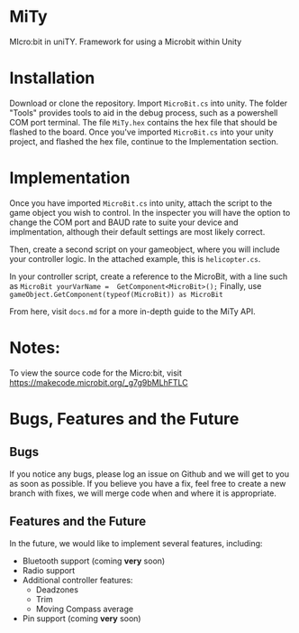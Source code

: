 # MiTy
MIcro:bit in uniTY. Framework for using a Microbit within Unity
# Installation
Download or clone the repository. Import `MicroBit.cs` into unity. The folder "Tools" provides tools to aid in the debug process, such as a powershell COM port terminal. The file `MiTy.hex` contains the hex file that should be flashed to the board. Once you've imported `MicroBit.cs` into your unity project, and flashed the hex file, continue to the Implementation section.
# Implementation
Once you have imported `MicroBit.cs` into unity, attach the script to the game object you wish to control. In the inspecter you will have the option to change the COM port and BAUD rate to suite your device and implmentation, although their default settings are most likely correct.

Then, create a second script on your gameobject, where you will include your controller logic. In the attached example, this is `helicopter.cs`.

In your controller script, create a reference to the MicroBit, with a line such as `MicroBit yourVarName =  GetComponent<MicroBit>();`
Finally, use `gameObject.GetComponent(typeof(MicroBit)) as MicroBit`

From here, visit `docs.md` for a more in-depth guide to the MiTy API.

# Notes:
To view the source code for the Micro:bit, visit https://makecode.microbit.org/_g7g9bMLhFTLC
# Bugs, Features and the Future
## Bugs
If you notice any bugs, please log an issue on Github and we will get to you as soon as possible. If you believe you have a fix, feel free to create a new branch with fixes, we will merge code when and where it is appropriate.
## Features and the Future
In the future, we would like to implement several features, including:
- Bluetooth support (coming __very__ soon)
- Radio support
- Additional controller features:
  - Deadzones
  - Trim
  - Moving Compass average
- Pin support (coming __very__ soon)
